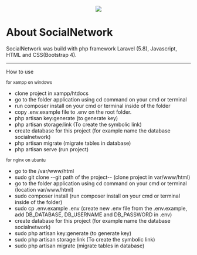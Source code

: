 <p align="center"><img src="https://laravel.com/assets/img/components/logo-laravel.svg"></p>

<h1> About SocialNetwork</h1>
<p>SocialNetwork was build with php framework Laravel (5.8), Javascript, HTML and CSS(Bootstrap 4).</p>

<hr>

<p>How to use</p>

<small>for xampp on windows</small>
<ul>
	<li>clone project in xampp/htdocs</li>
	<li>go to the folder application using cd command on your cmd or terminal</li>
	<li>run composer install on your cmd or terminal inside of the folder</li>
	<li>copy .env.example file to .env on the root folder.</li>
	<li>php artisan key:generate (to generate key)</li>
	<li>php artisan storage:link (To create the symbolic link)</li>
	<li>create database for this project (for example name the database socialnetwork)</li>
	<li>php artisan migrate (migrate tables in database) </li>
	<li>php artisan serve (run project)</li>
</ul>

<small>for nginx on ubuntu</small>
<ul>
	<li>go to the /var/www/html</li>
	<li>sudo git clone --git path of the project-- (clone project in var/www/html)</li>
	<li>go to the folder application using cd command on your cmd or terminal (location var/www/html)</li>
	<li>sudo composer install (run composer install on your cmd or terminal inside of the folder)</li>
	<li>sudo cp .env.example .env (create new .env file from the .env.example, add DB_DATABASE, DB_USERNAME and DB_PASSWORD in .env)</li>
	<li>create database for this project (for example name the database socialnetwork)</li>
	<li>sudo php artisan key:generate (to generate key)</li>
	<li>sudo php artisan storage:link (To create the symbolic link)</li>
	<li>sudo php artisan migrate (migrate tables in database) </li>
</ul>




